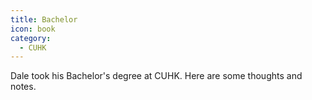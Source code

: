 ```yaml
---
title: Bachelor
icon: book
category:
  - CUHK
---
```


Dale took his Bachelor's degree at CUHK. Here are some thoughts and notes.

